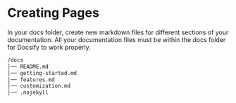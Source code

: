# Creating Pages

In your docs folder, create new markdown files for different sections of your documentation. All your documentation files must be within the docs folder for Docsify to work properly.

```bash
/docs
│── README.md          
│── getting-started.md
│── features.md        
│── customization.md  
│── .nojekyll
```